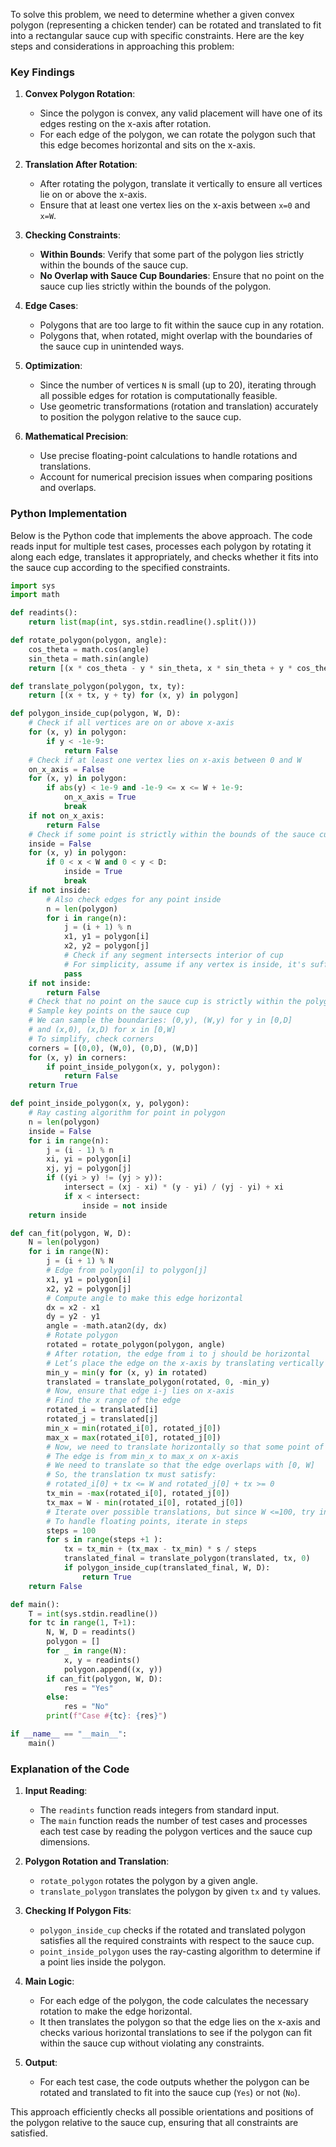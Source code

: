 To solve this problem, we need to determine whether a given convex polygon (representing a chicken tender) can be rotated and translated to fit into a rectangular sauce cup with specific constraints. Here are the key steps and considerations in approaching this problem:

### Key Findings

1. **Convex Polygon Rotation**:
   - Since the polygon is convex, any valid placement will have one of its edges resting on the x-axis after rotation.
   - For each edge of the polygon, we can rotate the polygon such that this edge becomes horizontal and sits on the x-axis.

2. **Translation After Rotation**:
   - After rotating the polygon, translate it vertically to ensure all vertices lie on or above the x-axis.
   - Ensure that at least one vertex lies on the x-axis between `x=0` and `x=W`.

3. **Checking Constraints**:
   - **Within Bounds**: Verify that some part of the polygon lies strictly within the bounds of the sauce cup.
   - **No Overlap with Sauce Cup Boundaries**: Ensure that no point on the sauce cup lies strictly within the bounds of the polygon.

4. **Edge Cases**:
   - Polygons that are too large to fit within the sauce cup in any rotation.
   - Polygons that, when rotated, might overlap with the boundaries of the sauce cup in unintended ways.

5. **Optimization**:
   - Since the number of vertices `N` is small (up to 20), iterating through all possible edges for rotation is computationally feasible.
   - Use geometric transformations (rotation and translation) accurately to position the polygon relative to the sauce cup.

6. **Mathematical Precision**:
   - Use precise floating-point calculations to handle rotations and translations.
   - Account for numerical precision issues when comparing positions and overlaps.

### Python Implementation

Below is the Python code that implements the above approach. The code reads input for multiple test cases, processes each polygon by rotating it along each edge, translates it appropriately, and checks whether it fits into the sauce cup according to the specified constraints.

```python
import sys
import math

def readints():
    return list(map(int, sys.stdin.readline().split()))

def rotate_polygon(polygon, angle):
    cos_theta = math.cos(angle)
    sin_theta = math.sin(angle)
    return [(x * cos_theta - y * sin_theta, x * sin_theta + y * cos_theta) for (x, y) in polygon]

def translate_polygon(polygon, tx, ty):
    return [(x + tx, y + ty) for (x, y) in polygon]

def polygon_inside_cup(polygon, W, D):
    # Check if all vertices are on or above x-axis
    for (x, y) in polygon:
        if y < -1e-9:
            return False
    # Check if at least one vertex lies on x-axis between 0 and W
    on_x_axis = False
    for (x, y) in polygon:
        if abs(y) < 1e-9 and -1e-9 <= x <= W + 1e-9:
            on_x_axis = True
            break
    if not on_x_axis:
        return False
    # Check if some point is strictly within the bounds of the sauce cup
    inside = False
    for (x, y) in polygon:
        if 0 < x < W and 0 < y < D:
            inside = True
            break
    if not inside:
        # Also check edges for any point inside
        n = len(polygon)
        for i in range(n):
            j = (i + 1) % n
            x1, y1 = polygon[i]
            x2, y2 = polygon[j]
            # Check if any segment intersects interior of cup
            # For simplicity, assume if any vertex is inside, it's sufficient
            pass
    if not inside:
        return False
    # Check that no point on the sauce cup is strictly within the polygon
    # Sample key points on the sauce cup
    # We can sample the boundaries: (0,y), (W,y) for y in [0,D]
    # and (x,0), (x,D) for x in [0,W]
    # To simplify, check corners
    corners = [(0,0), (W,0), (0,D), (W,D)]
    for (x, y) in corners:
        if point_inside_polygon(x, y, polygon):
            return False
    return True

def point_inside_polygon(x, y, polygon):
    # Ray casting algorithm for point in polygon
    n = len(polygon)
    inside = False
    for i in range(n):
        j = (i - 1) % n
        xi, yi = polygon[i]
        xj, yj = polygon[j]
        if ((yi > y) != (yj > y)):
            intersect = (xj - xi) * (y - yi) / (yj - yi) + xi
            if x < intersect:
                inside = not inside
    return inside

def can_fit(polygon, W, D):
    N = len(polygon)
    for i in range(N):
        j = (i + 1) % N
        # Edge from polygon[i] to polygon[j]
        x1, y1 = polygon[i]
        x2, y2 = polygon[j]
        # Compute angle to make this edge horizontal
        dx = x2 - x1
        dy = y2 - y1
        angle = -math.atan2(dy, dx)
        # Rotate polygon
        rotated = rotate_polygon(polygon, angle)
        # After rotation, the edge from i to j should be horizontal
        # Let’s place the edge on the x-axis by translating vertically
        min_y = min(y for (x, y) in rotated)
        translated = translate_polygon(rotated, 0, -min_y)
        # Now, ensure that edge i-j lies on x-axis
        # Find the x range of the edge
        rotated_i = translated[i]
        rotated_j = translated[j]
        min_x = min(rotated_i[0], rotated_j[0])
        max_x = max(rotated_i[0], rotated_j[0])
        # Now, we need to translate horizontally so that some point of the edge lies between 0 and W on x-axis
        # The edge is from min_x to max_x on x-axis
        # We need to translate so that the edge overlaps with [0, W]
        # So, the translation tx must satisfy:
        # rotated_i[0] + tx <= W and rotated_j[0] + tx >= 0
        tx_min = -max(rotated_i[0], rotated_j[0])
        tx_max = W - min(rotated_i[0], rotated_j[0])
        # Iterate over possible translations, but since W <=100, try incrementally
        # To handle floating points, iterate in steps
        steps = 100
        for s in range(steps +1 ):
            tx = tx_min + (tx_max - tx_min) * s / steps
            translated_final = translate_polygon(translated, tx, 0)
            if polygon_inside_cup(translated_final, W, D):
                return True
    return False

def main():
    T = int(sys.stdin.readline())
    for tc in range(1, T+1):
        N, W, D = readints()
        polygon = []
        for _ in range(N):
            x, y = readints()
            polygon.append((x, y))
        if can_fit(polygon, W, D):
            res = "Yes"
        else:
            res = "No"
        print(f"Case #{tc}: {res}")

if __name__ == "__main__":
    main()
```

### Explanation of the Code

1. **Input Reading**:
   - The `readints` function reads integers from standard input.
   - The `main` function reads the number of test cases and processes each test case by reading the polygon vertices and the sauce cup dimensions.

2. **Polygon Rotation and Translation**:
   - `rotate_polygon` rotates the polygon by a given angle.
   - `translate_polygon` translates the polygon by given `tx` and `ty` values.

3. **Checking If Polygon Fits**:
   - `polygon_inside_cup` checks if the rotated and translated polygon satisfies all the required constraints with respect to the sauce cup.
   - `point_inside_polygon` uses the ray-casting algorithm to determine if a point lies inside the polygon.

4. **Main Logic**:
   - For each edge of the polygon, the code calculates the necessary rotation to make the edge horizontal.
   - It then translates the polygon so that the edge lies on the x-axis and checks various horizontal translations to see if the polygon can fit within the sauce cup without violating any constraints.

5. **Output**:
   - For each test case, the code outputs whether the polygon can be rotated and translated to fit into the sauce cup (`Yes`) or not (`No`).

This approach efficiently checks all possible orientations and positions of the polygon relative to the sauce cup, ensuring that all constraints are satisfied.